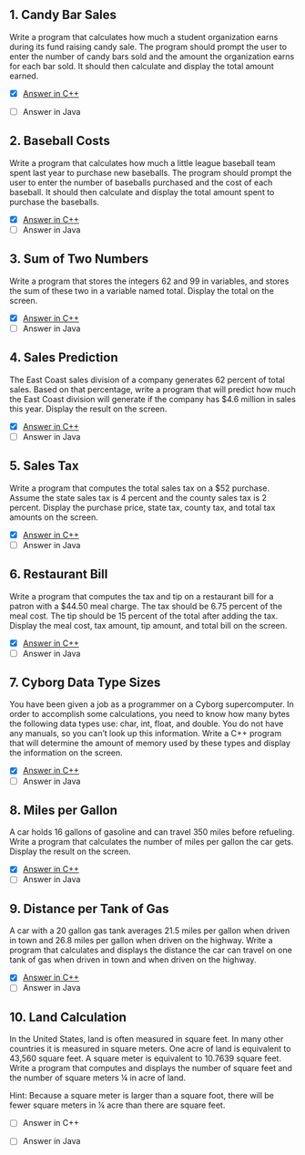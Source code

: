 <h2 id="1"> 1. Candy Bar Sales</h2>

Write a program that calculates how much a student organization earns during its fund raising candy sale. The program should prompt the user to enter the number of candy bars sold and the amount the organization earns for each bar sold. It should then calculate and display the total amount earned.

- [x] [Answer in C++](https://github.com/MDCblue/cpp/blob/master/1-10/candyBarSales.cpp)
- [ ] Answer in Java


<h2 id="2">2. Baseball Costs</h2>

Write a program that calculates how much a little league baseball team spent last year to purchase new baseballs. The program should prompt the user to enter the number of baseballs purchased and the cost of each baseball. It should then calculate and display the total amount spent to purchase the baseballs.

- [x] [Answer in C++](https://github.com/MDCblue/cpp/blob/master/1-10/BaseballCost.cpp)
- [ ] Answer in Java

<h2 id="3">3. Sum of Two Numbers</h2>

Write a program that stores the integers 62 and 99 in variables, and stores the sum of these two in a variable named total. Display the total on the screen.
 
- [x] [Answer in C++](https://github.com/MDCblue/cpp/blob/master/1-10/SumOfTwoNumbers.cpp)
- [ ] Answer in Java

<h2 id="4">4. Sales Prediction</h2>

The East Coast sales division of a company generates 62 percent of total sales. Based on that percentage, write a program that will predict how much the East Coast division will generate if the company has $4.6 million in sales this year. Display the result on the screen.
 
- [x] [Answer in C++](https://github.com/MDCblue/cpp/blob/master/1-10/SalesPredition.cpp)
- [ ] Answer in Java

<h2 id="5">5. Sales Tax </h2>

Write a program that computes the total sales tax on a $52 purchase. Assume the state sales tax is 4 percent and the county sales tax is 2 percent. Display the purchase price, state tax, county tax, and total tax amounts on the screen.
 
- [x] [Answer in C++](https://github.com/MDCblue/cpp/blob/master/1-10/SalesTax.cpp)
- [ ] Answer in Java

<h2 id="6">6. Restaurant Bill </h2>

Write a program that computes the tax and tip on a restaurant bill for a patron with a $44.50 meal charge. The tax should be 6.75 percent of the meal cost. The tip should be 15 percent of the total after adding the tax. Display the meal cost, tax amount, tip amount, and total bill on the screen.

 
- [x] [Answer in C++](https://github.com/MDCblue/cpp/blob/master/1-10/RestaurantBill.cpp)
- [ ] Answer in Java
 
 <h2 id="7">7. Cyborg Data Type Sizes </h2>

You have been given a job as a programmer on a Cyborg supercomputer. In order to accomplish some calculations, you need to know how many bytes the following data types use: char, int, float, and double. You do not have any manuals, so you can’t look up this information. Write a C++ program that will determine the amount of memory used by these types and display the information on the screen.
 
- [x] [Answer in C++](https://github.com/MDCblue/cpp/blob/master/1-10/DataTypeSizes.cpp)
- [ ] Answer in Java

<h2 id="8">8. Miles per Gallon </h2>

A car holds 16 gallons of gasoline and can travel 350 miles before refueling. Write a program that calculates the number of miles per gallon the car gets. Display the result on the screen.
 
- [x] [Answer in C++](https://github.com/MDCblue/cpp/blob/master/1-10/MilesPerGallon.cpp)
- [ ] Answer in Java

<h2 id="9">9. Distance per Tank of Gas </h2>

A car with a 20 gallon gas tank averages 21.5 miles per gallon when driven in town and 26.8 miles per gallon when driven on the highway. Write a program that calculates and displays the distance the car can travel on one tank of gas when driven in town and when driven on the highway.
 
- [x] [Answer in C++](https://github.com/MDCblue/cpp/tree/master/1-10/DistancePerTankOfGas.cpp)
- [ ] Answer in Java

<h2 id="10">10. Land Calculation  </h2>

In the United States, land is often measured in square feet. In many other countries it is measured in square meters. One acre of land is equivalent to 43,560 square feet. A square meter is equivalent to 10.7639 square feet. Write a program that computes and displays the number of square feet and the number of square meters ¼ in acre of land. 

Hint: Because a square meter is larger than a square foot, there will be fewer square meters in ¼ acre than there are square feet.
 
- [ ] Answer in C++
- [ ] Answer in Java

